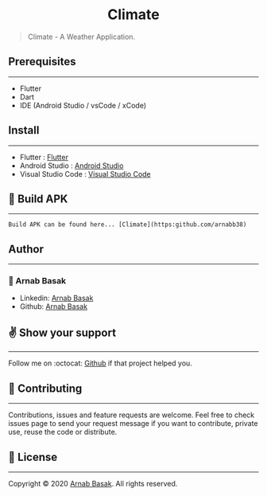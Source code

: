# <center>Climate</center>
> Climate - A Weather Application.

## Prerequisites
---
* Flutter
* Dart
* IDE (Android Studio / vsCode / xCode)

## Install
---
* Flutter : [Flutter](https://flutter.dev/)
* Android Studio : [Android Studio](https://developer.android.com/studio/?gclsrc=ds&gclsrc=ds)
* Visual Studio Code : [Visual Studio Code](https://code.visualstudio.com/)

## :hammer: Build APK
---
```
Build APK can be found here... [Climate](https:github.com/arnabb38)
```

## Author
---
### :bust_in_silhouette: Arnab Basak
* Linkedin: [Arnab Basak](https:linkedin/in/arnab-basak)
* Github: [Arnab Basak](https:github.com/arnabb38)

## :v: Show your support
---
Follow me on :octocat: [Github](https:github.com/arnabb38) if that project helped you.

## :handshake: Contributing
---
Contributions, issues and feature requests are welcome.
Feel free to check issues page to send your request message if you want to contribute, private use, reuse the code or distribute.

## :memo: License
---
Copyright © 2020 [Arnab Basak](https:github.com/arnabb38). All rights reserved. 